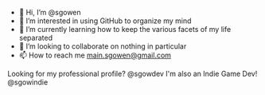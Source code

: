 - 👋 Hi, I’m @sgowen
- 👀 I’m interested in using GitHub to organize my mind
- 🌱 I’m currently learning how to keep the various facets of my life separated
- 💞️ I’m looking to collaborate on nothing in particular
- 📫 How to reach me main.sgowen@gmail.com

Looking for my professional profile? @sgowdev
I'm also an Indie Game Dev! @sgowindie

<!---
sgowen/sgowen is a ✨ special ✨ repository because its `README.md` (this file) appears on your GitHub profile.
You can click the Preview link to take a look at your changes.
--->
